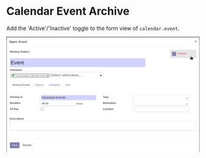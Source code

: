 # Calendar Event Archive

Add the 'Active'/'Inactive' toggle to the form view of `calendar.event`.

![alt text](static/description/image.png)
